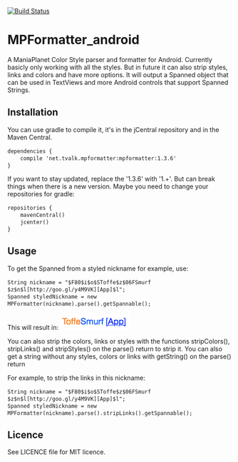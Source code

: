 [![Build Status](https://travis-ci.org/tomvlk/MPFormatter_android.svg?branch=master)](https://travis-ci.org/tomvlk/MPFormatter_android)

# MPFormatter_android
A ManiaPlanet Color Style parser and formatter for Android. Currently basicly only working with all the styles. But in future it can also strip styles, links and colors and have more options.
It will output a Spanned object that can be used in TextViews and more Android controls that support Spanned Strings. 

## Installation ##
You can use gradle to compile it, it's in the jCentral repository and in the Maven Central.

    dependencies {
        compile 'net.tvalk.mpformatter:mpformatter:1.3.6'
    }

If you want to stay updated, replace the '1.3.6' with '1.+'. But can break things when there is a new version.
Maybe you need to change your repositories for gradle:

	repositories {
		mavenCentral()
		jcenter()
	}

## Usage ##

To get the Spanned from a styled nickname for example, use:

    String nickname = "$F80$i$o$SToffe$z$06FSmurf $z$n$l[http://goo.gl/y4M9VK][App]$l";
    Spanned styledNickname = new MPFormatter(nickname).parse().getSpannable();

This will result in:
![Example result from above code](https://raw.githubusercontent.com/tomvlk/MPFormatter_swift/master/example.png "Example result")

You can also strip the colors, links or styles with the functions stripColors(), stripLinks() and stripStyles() on the parse() return to strip it. You can also get a string without any styles, colors or links with getString() on the parse() return

For example, to strip the links in this nickname:

    String nickname = "$F80$i$o$SToffe$z$06FSmurf $z$n$l[http://goo.gl/y4M9VK][App]$l";
    Spanned styledNickname = new MPFormatter(nickname).parse().stripLinks().getSpannable();


## Licence ##
See LICENCE file for MIT licence.
